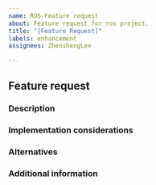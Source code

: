 ```yaml
---
name: ROS-Feature request
about: Feature request for ros project.
title: "[Feature Request]"
labels: enhancement
assignees: ZhenshengLee

---
```


<!--
For support requests, please ask at ROS Answers: https://answers.ros.org, make sure to add the tag.
For general questions and design discussion, please use the Discourse category: https://discourse.ros.org/
For feature requests, please fill out the information below.
Be as detailed as possible.
-->

## Feature request

### Description
<!-- Description in a few sentences what the feature consists of and what problem it will solve.
Include why you think the feature is necessary, who else will benefit, and why they will benefit.
e.g. "When I am ... I want to be able to ... so that I can ..." -->


### Implementation considerations
<!-- Any information you can provide on how the feature could be implemented, and pros and cons of different implementation approaches. -->


### Alternatives
<!-- Describe alternative solutions to the problem you want to solve with this feature that you have considered, including workarounds and alternative features. -->


### Additional information
<!-- Add any other context or screenshots, sketches, etc. about the feature request here. -->
